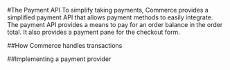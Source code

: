 #The Payment API
To simplify taking payments, Commerce provides a simplified payment API that allows payment methods to easily integrate. The payment API provides a means to pay for an order balance in the order total. It also provides a payment pane for the checkout form.

##How Commerce handles transactions

##Implementing a payment provider

